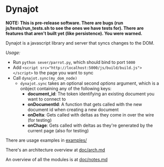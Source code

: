 Dynajot
======

__NOTE: This is pre-release software. There are bugs (run js/tests/run_tests.sh to see the ones we have tests for). There are features that aren't built yet (like persistence). You were warned.__


Dynajot is a javascript library and server that syncs changes to the DOM. 

*Usage:*

* Run `python sever/parrot.py`, which should bind to port `5000`
* Add `<script src="http://localhost:5000/js/build/build.js"></script>` to the page you want to sync
* Call `dynajot.sync(my_dom_node)`
	* `dynajot.sync` takes an optional second _options_ argument, which is a onbject containing any of the following keys:
		* __document_id__: The token identifying an existing document you want to connect to
		* __onDocumentId__: A function that gets called with the new document id when creating a new document
		* __onDelta__: Gets called with deltas as they come in over the wire (for testing)
		* __onChage__: Gets called with deltas as they're generated by the current page (also for testing)

There are usage examples in [examples/](examples/)

There's an architecture overview at [doc/arch.md](doc/arch.md)

An overview of all the modules is at [doc/notes.md](doc/notes.md)
